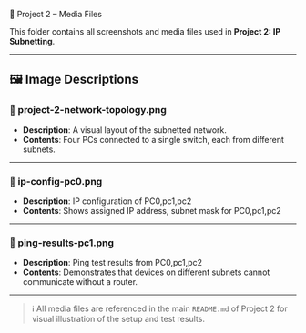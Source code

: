  📁 Project 2 – Media Files

This folder contains all screenshots and media files used in **Project 2: IP Subnetting**.

---

## 🖼️ Image Descriptions

### 📌 project-2-network-topology.png  
- **Description**: A visual layout of the subnetted network.
- **Contents**: Four PCs connected to a single switch, each from different subnets.

---

### 📌 ip-config-pc0.png  
- **Description**: IP configuration of PC0,pc1,pc2
- **Contents**: Shows assigned IP address, subnet mask for PC0,pc1,pc2

---

### 📌 ping-results-pc1.png  
- **Description**: Ping test results from PC0,pc1,pc2
- **Contents**: Demonstrates that devices on different subnets cannot communicate without a router.

---

> ℹ️ All media files are referenced in the main `README.md` of Project 2 for visual illustration of the setup and test results.
